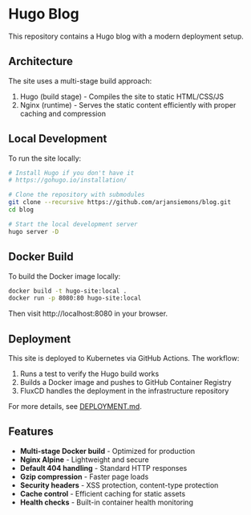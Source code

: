 # Hugo Blog

This repository contains a Hugo blog with a modern deployment setup.

## Architecture

The site uses a multi-stage build approach:
1. Hugo (build stage) - Compiles the site to static HTML/CSS/JS
2. Nginx (runtime) - Serves the static content efficiently with proper caching and compression

## Local Development

To run the site locally:

```bash
# Install Hugo if you don't have it
# https://gohugo.io/installation/

# Clone the repository with submodules
git clone --recursive https://github.com/arjansiemons/blog.git
cd blog

# Start the local development server
hugo server -D
```

## Docker Build

To build the Docker image locally:

```bash
docker build -t hugo-site:local .
docker run -p 8080:80 hugo-site:local
```

Then visit http://localhost:8080 in your browser.

## Deployment

This site is deployed to Kubernetes via GitHub Actions. The workflow:

1. Runs a test to verify the Hugo build works
2. Builds a Docker image and pushes to GitHub Container Registry
3. FluxCD handles the deployment in the infrastructure repository

For more details, see [DEPLOYMENT.md](DEPLOYMENT.md).

## Features

- **Multi-stage Docker build** - Optimized for production
- **Nginx Alpine** - Lightweight and secure
- **Default 404 handling** - Standard HTTP responses
- **Gzip compression** - Faster page loads
- **Security headers** - XSS protection, content-type protection
- **Cache control** - Efficient caching for static assets
- **Health checks** - Built-in container health monitoring
